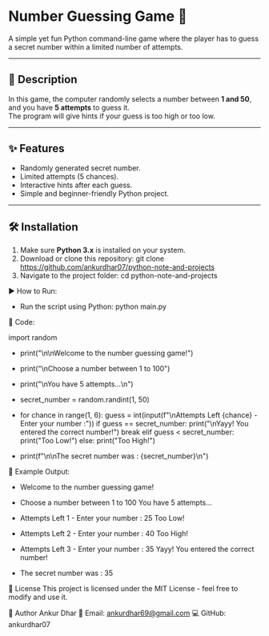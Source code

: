 # Number Guessing Game 🎯

A simple yet fun Python command-line game where the player has to guess a secret number within a limited number of attempts.

---

## 📌 Description

In this game, the computer randomly selects a number between **1 and 50**, and you have **5 attempts** to guess it.  
The program will give hints if your guess is too high or too low.

---

## ✨ Features

- Randomly generated secret number.
- Limited attempts (5 chances).
- Interactive hints after each guess.
- Simple and beginner-friendly Python project.

---

## 🛠️ Installation

1. Make sure **Python 3.x** is installed on your system.
2. Download or clone this repository:
   git clone https://github.com/ankurdhar07/python-note-and-projects
3. Navigate to the project folder:
cd python-note-and-projects


▶️ How to Run:

- Run the script using Python:
python main.py

📂 Code:

import random

- print("\n\nWelcome to the number guessing game!")
- print("\nChoose a number between 1 to 100")
- print("\nYou have 5 attempts...\n")

- secret_number = random.randint(1, 50)

- for chance in range(1, 6):
    guess = int(input(f"\nAttempts Left {chance} - Enter your number :"))
    if guess == secret_number:
        print("\nYayy! You entered the correct number!")
        break
    elif guess < secret_number:
        print("Too Low!")
    else:
        print("Too High!")

- print(f"\n\nThe secret number was : {secret_number}\n")


📸 Example Output:

- Welcome to the number guessing game!

- Choose a number between 1 to 100
You have 5 attempts...

- Attempts Left 1 - Enter your number : 25
Too Low!

- Attempts Left 2 - Enter your number : 40
Too High!

- Attempts Left 3 - Enter your number : 35
Yayy! You entered the correct number!

- The secret number was : 35


📄 License
This project is licensed under the MIT License - feel free to modify and use it.


👤 Author
Ankur Dhar
📧 Email: ankurdhar69@gmail.com
💻 GitHub: ankurdhar07